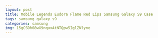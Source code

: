 ```yaml
---
layout: post
title: Mobile Legends Eudora Flame Red Lips Samsung Galaxy S9 Case
tags: samsung galaxy s9
categories: samsung
img: 15gCSDh08wX9nquxAtNTQpw5IglZNlyne
---
```

